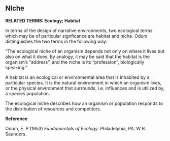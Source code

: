 ## NIche

**RELATED TERMS: Ecology; Habitat**

In terms of the design of narrative environments, two ecological terms which may be of particular signficance are habitat and niche. Odum distinguishes the two terms in the following way: 

“The ecological niche of an organism depends not only on where it lives but also on what it does. By analogy, it may be said that the habitat is the organism’s “address”, and the niche is its “profession”, biologically speaking.”

A habitat is an ecological or environmental area that is inhabited by a particular species. It is the natural environment in which an organism lives, or the physical environment that surrounds, i.e. influences and is utilized by, a species population.

The ecological niche describes how an organism or population responds to the distribution of resources and competitors.

**Reference**

Odum, E. P (1953) _Fundamentals of Ecology_. Philadelphia, PA: W B Saunders.
